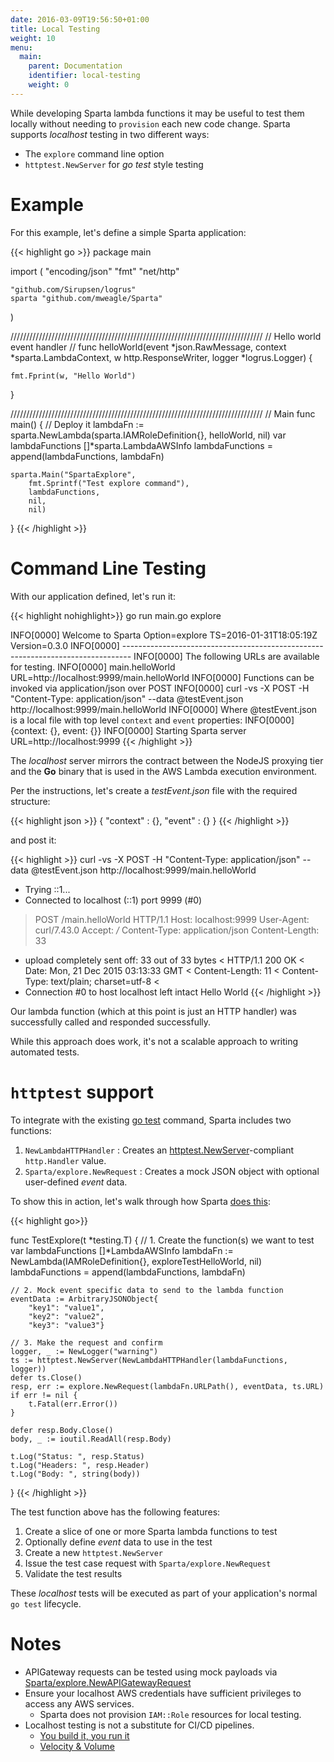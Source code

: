 ```yaml
---
date: 2016-03-09T19:56:50+01:00
title: Local Testing
weight: 10
menu:
  main:
    parent: Documentation
    identifier: local-testing
    weight: 0
---
```

While developing Sparta lambda functions it may be useful to test them locally without needing to `provision` each new code change.  Sparta supports _localhost_ testing in two different ways:

  - The `explore` command line option
  -  `httptest.NewServer` for _go test_ style testing

# Example

For this example, let's define a simple Sparta application:

{{< highlight go >}}
package main

import (
	"encoding/json"
	"fmt"
	"net/http"

	"github.com/Sirupsen/logrus"
	sparta "github.com/mweagle/Sparta"
)

////////////////////////////////////////////////////////////////////////////////
// Hello world event handler
//
func helloWorld(event *json.RawMessage,
	context *sparta.LambdaContext,
	w http.ResponseWriter,
	logger *logrus.Logger) {

	fmt.Fprint(w, "Hello World")
}

////////////////////////////////////////////////////////////////////////////////
// Main
func main() {
	// Deploy it
	lambdaFn := sparta.NewLambda(sparta.IAMRoleDefinition{}, helloWorld, nil)
	var lambdaFunctions []*sparta.LambdaAWSInfo
	lambdaFunctions = append(lambdaFunctions, lambdaFn)

	sparta.Main("SpartaExplore",
		fmt.Sprintf("Test explore command"),
		lambdaFunctions,
		nil,
		nil)
}
{{< /highlight >}}

# Command Line Testing

With our application defined, let's run it:

{{< highlight nohighlight>}}
go run main.go explore

INFO[0000] Welcome to Sparta                             Option=explore TS=2016-01-31T18:05:19Z Version=0.3.0
INFO[0000] --------------------------------------------------------------------------------
INFO[0000] The following URLs are available for testing.
INFO[0000] main.helloWorld                               URL=http://localhost:9999/main.helloWorld
INFO[0000] Functions can be invoked via application/json over POST
INFO[0000] 	curl -vs -X POST -H "Content-Type: application/json" --data @testEvent.json http://localhost:9999/main.helloWorld
INFO[0000] Where @testEvent.json is a local file with top level `context` and `event` properties:
INFO[0000] 	{context: {}, event: {}}
INFO[0000] Starting Sparta server                        URL=http://localhost:9999
{{< /highlight >}}

The _localhost_ server mirrors the contract between the NodeJS proxying tier and the **Go** binary that is used in the AWS Lambda execution environment.

Per the instructions, let's create a _testEvent.json_ file with the required structure:

{{< highlight json >}}
{
  "context" : {},
  "event" : {}
}
{{< /highlight >}}

and post it:

{{< highlight >}}
curl -vs -X POST -H "Content-Type: application/json" --data @testEvent.json http://localhost:9999/main.helloWorld

*   Trying ::1...
* Connected to localhost (::1) port 9999 (#0)
> POST /main.helloWorld HTTP/1.1
> Host: localhost:9999
> User-Agent: curl/7.43.0
> Accept: */*
> Content-Type: application/json
> Content-Length: 33
>
* upload completely sent off: 33 out of 33 bytes
< HTTP/1.1 200 OK
< Date: Mon, 21 Dec 2015 03:13:33 GMT
< Content-Length: 11
< Content-Type: text/plain; charset=utf-8
<
* Connection #0 to host localhost left intact
Hello World
{{< /highlight >}}

Our lambda function (which at this point is just an HTTP handler) was successfully called and responded successfully.

While this approach does work, it's not a scalable approach to writing automated tests.

# <code>httptest</code> support

To integrate with the existing [go test](https://golang.org/pkg/testing/) command, Sparta includes two functions:

  1. `NewLambdaHTTPHandler` : Creates an [httptest.NewServer](https://golang.org/pkg/net/http/httptest/#NewServer)-compliant `http.Handler` value.
  1. `Sparta/explore.NewRequest` : Creates a mock JSON object with optional user-defined *event* data.

To show this in action, let's walk through how Sparta [does this](https://github.com/mweagle/Sparta/blob/master/explore_test.go):

{{< highlight go>}}

func TestExplore(t *testing.T) {
	// 1. Create the function(s) we want to test
	var lambdaFunctions []*LambdaAWSInfo
	lambdaFn := NewLambda(IAMRoleDefinition{}, exploreTestHelloWorld, nil)
	lambdaFunctions = append(lambdaFunctions, lambdaFn)

	// 2. Mock event specific data to send to the lambda function
	eventData := ArbitraryJSONObject{
		"key1": "value1",
		"key2": "value2",
		"key3": "value3"}

	// 3. Make the request and confirm
	logger, _ := NewLogger("warning")
	ts := httptest.NewServer(NewLambdaHTTPHandler(lambdaFunctions, logger))
	defer ts.Close()
	resp, err := explore.NewRequest(lambdaFn.URLPath(), eventData, ts.URL)
	if err != nil {
		t.Fatal(err.Error())
	}

	defer resp.Body.Close()
	body, _ := ioutil.ReadAll(resp.Body)

	t.Log("Status: ", resp.Status)
	t.Log("Headers: ", resp.Header)
	t.Log("Body: ", string(body))
}
{{< /highlight >}}

The test function above has the following features:

  1. Create a slice of one or more Sparta lambda functions to test
  1. Optionally define *event* data to use in the test
  1. Create a new `httptest.NewServer`
  1. Issue the test case request with `Sparta/explore.NewRequest`
  1. Validate the test results

These _localhost_ tests will be executed as part of your application's normal `go test` lifecycle.

# Notes
  * APIGateway requests can be tested using mock payloads via [Sparta/explore.NewAPIGatewayRequest](https://github.com/mweagle/Sparta/blob/master/explore/explore.go#L103)
  * Ensure your localhost AWS credentials have sufficient privileges to access any AWS services.
    * Sparta does not provision `IAM::Role` resources for local testing.
  * Localhost testing is not a substitute for CI/CD pipelines.
    - [You build it, you run it](https://queue.acm.org/detail.cfm?id=1142065)
    - [Velocity & Volume](https://youtu.be/wyWI3gLpB8o)
